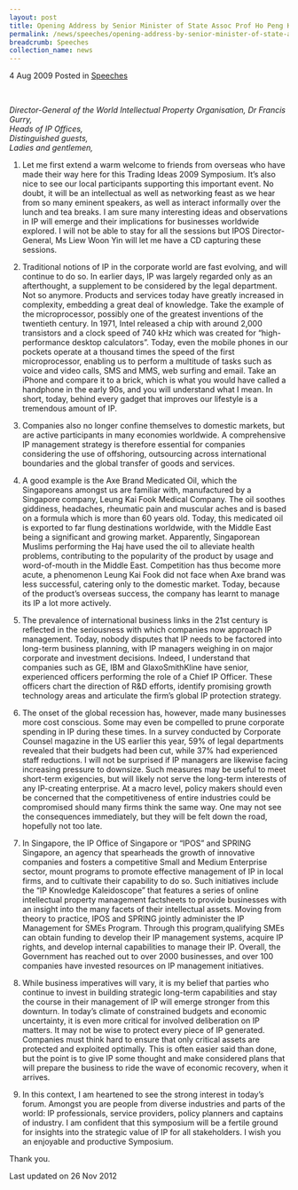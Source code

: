 ```yaml
---
layout: post
title: Opening Address by Senior Minister of State Assoc Prof Ho Peng Kee at APEC Trading Ideas Symposium 2009
permalink: /news/speeches/opening-address-by-senior-minister-of-state-assoc-prof-ho-peng-kee-at-apec-trading-ideas-symposium
breadcrumb: Speeches
collection_name: news
---
```


4 Aug 2009 Posted in [Speeches](/news/speeches)

<br>

*Director-General of the World Intellectual Property Organisation,*
*Dr Francis Gurry,*
<br> 
*Heads of IP Offices,*
<br> 
*Distinguished guests,*
<br> 
*Ladies and gentlemen,*


1. Let me first extend a warm welcome to friends from overseas who have made their way here for this Trading Ideas 2009 Symposium. It’s also nice to see our local participants supporting this important event. No doubt, it will be an intellectual as well as networking feast as we hear from so many eminent speakers, as well as interact informally over the lunch and tea breaks. I am sure many interesting ideas and observations in IP will emerge and their implications for businesses worldwide explored. I will not be able to stay for all the sessions but IPOS Director-General, Ms Liew Woon Yin will let me have a CD capturing these sessions.
 
2. Traditional notions of IP in the corporate world are fast evolving, and will continue to do so. In earlier days, IP was largely regarded only as an afterthought, a supplement to be considered by the legal department.   Not so anymore. Products and services today have greatly increased in complexity, embedding a great deal of knowledge. Take the example of the microprocessor, possibly one of the greatest inventions of the twentieth century. In 1971, Intel released a chip with around 2,000 transistors and a clock speed of 740 kHz which was created for “high-performance desktop calculators”. Today, even the mobile phones in our pockets operate at a thousand times the speed of the first microprocessor, enabling us to perform a multitude of tasks such as voice and video calls, SMS and MMS, web surfing and email. Take an iPhone and compare it to a brick, which is what you would have called a handphone in the early 90s, and you will understand what I mean.  In short, today, behind every gadget that improves our lifestyle is a tremendous amount of IP.
 
3. Companies also no longer confine themselves to domestic markets, but are active participants in many economies worldwide. A comprehensive IP management strategy is therefore essential for companies considering the use of offshoring, outsourcing across international boundaries and the global transfer of goods and services.    
 
4. A good example is the Axe Brand Medicated Oil, which the Singaporeans amongst us are familiar with, manufactured by a Singapore company, Leung Kai Fook Medical Company. The oil soothes giddiness, headaches, rheumatic pain and muscular aches and is based on a formula which is more than 60 years old. Today, this medicated oil is exported to far flung destinations worldwide, with the Middle East being a significant and growing market. Apparently, Singaporean Muslims performing the Haj have used the oil to alleviate health problems, contributing to the popularity of the product by usage and word-of-mouth in the Middle East. Competition has thus become more acute, a phenomenon Leung Kai Fook did not face when Axe brand was less successful, catering only to the domestic market.  Today, because of the product’s overseas success, the company has learnt to manage its IP a lot more actively. 
 
5. The prevalence of international business links in the 21st century is reflected in the seriousness with which companies now approach IP management. Today, nobody disputes that IP needs to be factored into long-term business planning, with IP managers weighing in on major corporate and investment decisions. Indeed, I understand that companies such as GE, IBM and GlaxoSmithKline have senior, experienced officers performing the role of a Chief IP Officer. These officers chart the direction of R&D efforts, identify promising growth technology areas and articulate the firm’s global IP protection strategy.
 
 
6. The onset of the global recession has, however, made many businesses more cost conscious. Some may even be compelled to prune corporate spending in IP during these times. In a survey conducted by Corporate Counsel magazine in the US earlier this year, 59% of legal departments revealed that their budgets had been cut, while 37% had experienced staff reductions. I will not be surprised if IP managers are likewise facing increasing pressure to downsize.  Such measures may be useful to meet short-term exigencies, but will likely not serve the long-term interests of any IP-creating enterprise. At a macro level, policy makers should even be concerned that the competitiveness of entire industries could be compromised should many firms think the same way. One may not see the consequences immediately, but they will be felt down the road, hopefully not too late.  
 
7. In Singapore, the IP Office of Singapore or “IPOS” and SPRING Singapore, an agency that spearheads the growth of innovative companies and fosters a competitive Small and Medium Enterprise sector, mount programs to promote effective management of IP in local firms, and to cultivate their capability to do so. Such initiatives include the “IP Knowledge Kaleidoscope” that features a series of online intellectual property management factsheets to provide businesses with an insight into the many facets of their intellectual assets.  Moving from theory to practice, IPOS and SPRING jointly administer the IP Management for SMEs Program. Through this program,qualifying SMEs can obtain funding to develop their IP management systems, acquire IP rights, and develop internal capabilities to manage their IP.  Overall, the Government has reached out to over 2000 businesses, and over 100 companies have invested resources on IP management initiatives.
 
8. While business imperatives will vary, it is my belief that parties who continue to invest in building strategic long-term capabilities and stay the course in their management of IP will emerge stronger from this downturn. In today’s climate of constrained budgets and economic uncertainty, it is even more critical for involved deliberation on IP matters.  It may not be wise to protect every piece of IP generated. Companies must think hard to ensure that only critical assets are protected and exploited optimally. This is often easier said than done, but the point is to give IP some thought and make considered plans that will prepare the business to ride the wave of economic recovery, when it arrives.
 
9. In this context, I am heartened to see the strong interest in today’s forum. Amongst you are people from diverse industries and parts of the world: IP professionals, service providers, policy planners and captains of industry. I am confident that this symposium will be a fertile ground for insights into the strategic value of IP for all stakeholders.  I wish you an enjoyable and productive Symposium.
 
Thank you. 

<p class="right-side-updated">Last updated on 26 Nov 2012</p>
